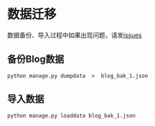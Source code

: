# 数据迁移

数据备份、导入过程中如果出现问题，请发[issues](https://github.com/kentio/ondjblog/issues/new)

## 备份Blog数据
```text
python manage.py dumpdata  >  blog_bak_1.json
```

## 导入数据

```text
python manage.py loaddata blog_bak_1.json
```
